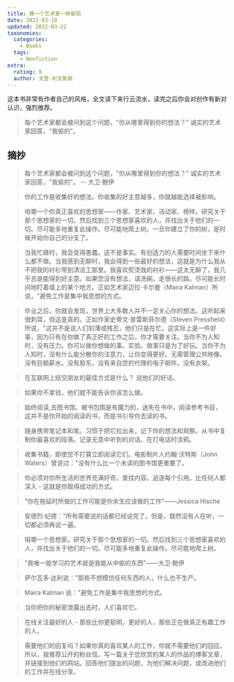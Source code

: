 ```yaml
---
title: 像一个艺术家一样偷窃
date: 2022-03-10
updated: 2022-03-22
taxonomies:
  categories:
    - Books
  tags:
    - Nonfiction
extra:
  rating: 9
  author: 戈登·利文斯顿
---
```


这本书非常有作者自己的风格，全文读下来行云流水，读完之后你会对创作有新对认识，强烈推荐。

> 每个艺术家都会被问到这个问题，"你从哪里得到你的想法？" 诚实的艺术家回答，"我偷的"。

<!-- more -->

## 摘抄

> 每个艺术家都会被问到这个问题，"你从哪里得到你的想法？" 诚实的艺术家回答，"我偷的"。 -- 大卫·鲍伊

> 你的工作是收集好的想法。你收集的好主意越多，你就越能选择被影响。

> 咀嚼一个你真正喜欢的思想家——作家、艺术家、活动家、榜样。研究关于那个思想家的一切。然后找到三个思想家喜欢的人，并找出关于他们的一切。尽可能多地重复此操作。尽可能地爬上树。一旦你建立了你的树，是时候开始你自己的分支了。

> 当我忙碌时，我会变得愚蠢。这不是事实。有创造力的人需要时间坐下来什么都不做。当我感到无聊时，我会得到一些最好的想法，这就是为什么我从不把我的衬衫带到清洁工那里。我喜欢熨烫我的衬衫——这太无聊了，我几乎总是能得到好主意。如果您没有想法，请洗碗。走很长的路。尽可能长时间地盯着墙上的某个地方。正如艺术家迈拉·卡尔曼（Maira Kalman）所说，"避免工作是集中我思想的方式。

> 毕业之后，你就会发现，世界上大多数人并不一定关心你的想法。这听起来很刺耳，但这是真的。正如作家史蒂文·普雷斯菲尔德（Steven Pressfield）所说，"这并不是说人们刻薄或残忍，他们只是在忙。这实际上是一件好事，因为只有在你做了真正好的工作之后，你才需要关注。当你不为人知时，没有压力。你可以做你想做的事。实验。做事只是为了好玩。当你不为人知时，没有什么能分散你的注意力，让你变得更好。无需管理公共映像。没有巨额薪水。没有股东。没有来自您的代理的电子邮件。没有衣架。

> 在互联网上结交朋友的最佳方式是什么？ 说他们的好话。

> 如果你不拿钱，他们就不能告诉你该怎么做。

> 始终阅读,去图书馆。被书包围是有魔力的，迷失在书中，阅读参考书目，这并不是你开始的阅读的书，而是书引导你去读的书。

> 随身携带笔记本和笔。习惯于把它拉出来，记下你的想法和观察。从书中复制你最喜欢的段落。记录无意中听到的对话。在打电话时涂鸦。

> 收集书籍，即使您不打算立即阅读它们。电影制片人约翰·沃特斯（John Waters）曾说过："没有什么比一个未读的图书馆更重要了。

> 你必须对你所生活的世界充满好奇。查找内容。追逐每个引用。比任何人都深入 - 这就是你取得成功的方式。

> "你在拖延时所做的工作可能是你余生应该做的工作"——Jessica Hische

> 安德烈·纪德："所有需要说的话都已经说完了。但是，既然没有人在听，一切都必须再说一遍。

> 咀嚼一个思想家。研究关于那个思想家的一切。然后找到三个思想家喜欢的人，并找出关于他们的一切。尽可能多地重复此操作。尽可能地爬上树。

> "我唯一能学习的艺术就是我能从中偷的东西"——大卫·鲍伊

> 萨尔瓦多·达利说："那些不想模仿任何东西的人，什么也不生产。

> Maira Kalman 说："避免工作是集中我思想的方式。

> 当你把你的秘密泄露出去时，人们喜欢它。

> 在线关注最好的人 - 那些比你更聪明，更好的人，那些正在做真正有趣工作的人。

> 需要他们的回复吗？如果你真的喜欢某人的工作，你就不需要他们的回应。所以，我推荐公开的粉丝信。写一篇关于您欣赏的某人的作品的博客文章，并链接到他们的网站。回答他们提出的问题，为他们解决问题，或改进他们的工作并在线分享。
